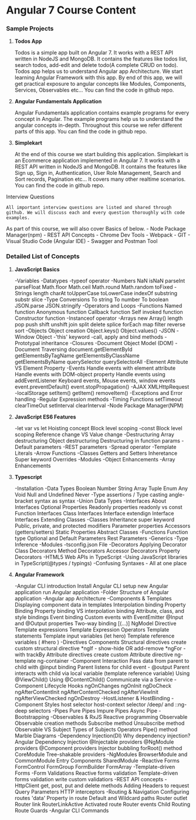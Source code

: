 # Angular 7 Course Content

### Sample Projects

1. **Todos App**

    Todos is a simple app built on Angular 7. It works with a REST API written in NodeJS and MongoDB. It contains the features like todos list, search todos, add-edit and delete todo(A complete CRUD on todo). Todos app helps us to understand Angular app Architecture. We start learning Angular Framework with this app. By end of this app, we will get practical exposure to angular concepts like Modules, Components, Services, Observables etc... You can find the code in github repo.

2. **Angular Fundamentals Application**

    Angular Fundamentals application contains example programs for every concept in Angular. The example programs help us to understand the angular concepts in-depth. Throughout this course we refer different parts of this app. You can find the code in github repo.

3. **Simplekart**

    At the end of this course we start building this application. Simplekart is an Ecommerce application implemented in Angular 7. It works with a REST API written in NodeJS and MongoDB. It contains the features like Sign up, Sign in, Authentication, User Role Management, Search and Sort records, Pagination etc... It covers many other realtime scenarios. You can find the code in github repo.

Interview Questions

    All important interview questions are listed and shared through github. We will discuss each and every question thoroughly with code examples.


As part of this course, we will also cover Basics of below.
    - Node Package Manager(npm)
    - REST API Concepts
    - Chrome Dev Tools
    - Webpack
    - GIT
    - Visual Studio Code (Angular IDE)
    - Swagger and Postman Tool

### Detailed List of Concepts

1. **JavaScript Basics**

    -Variables
    -Datatypes
    -typeof operator
    -Numbers
        NaN
        isNaN
        parseInt
        parseFloat
        Math.floor
        Math.ceil
        Math.round
        Math.random
        toFixed
    -Strings
        length
        charAt
        toUpperCase
        toLowerCase
        indexOf
        substring
        substr
        slice
    -Type Conversions
        To string
        To number
        To boolean
        JSON.parse
        JSON.stringify
    -Operators and Loops
    -Functions
        Named function
        Anonymous function
        Callback function
        Self invoked function
        Constructor function
    -Instanceof operator
    -Arrays
        new Array()
        length
        pop
        push
        shift
        unshift
        join
        split
        delete
        splice
        forEach
        map
        filter
        reverse
        sort
    -Objects
        Object creation
        Object.keys()
        Object.values()
    -JSON
    -Window Object
    -'this' keyword
    -call, apply and bind methods
    -Prototypal inheritance
    -Closures
    -Document Object Model (DOM)
    -Document Traversing
        document.getElementById
        getElementsByTagName
        getElementsByClassName
        getElementsByName
        querySelector
        querySelectorAll
    -Element Attribute VS Element Property
    -Events
        Handle events with element attribute
        Handle events with DOM-object property
        Handle events using addEventListener
        Keyboard events, Mouse events, window events
        event.preventDefault()
        event.stopPropagation()
    -AJAX
        XMLHttpRequest
    -localStorage
        setItem()
        getItem()
        removeItem()
    -Exceptions and Error handling
    -Regular Expression methods
    -Timing Functions
        setTimeout
        clearTimeOut
        setInterval
        clearInterval
    -Node Package Manager(NPM)

2. **JavaScript ES6 Features**

    -let
        var vs let
        Hoisting concept
        Block level scoping
    -const
        Block level scoping
        Reference change VS Value change
    -Destructuring
        Array destructuring
        Object destructuring
        Destructuring in function params
    -Default parameters
    -REST parameters
    -Spread operator
    -Template Literals
    -Arrow Functions
    -Classes
        Getters and Setters
        Inheretance
        Super keyword
        Overrides
    -Modules
    -Object Enhancements
    -Array Enhancements

3. **Typescript**

    -Installation
    -Data Types
        Boolean
        Number
        String
        Array
        Tuple
        Enum
        Any
        Void
        Null and Undefined
        Never
    -Type assertions / Type casting
        angle-bracket syntax
        as syntax
    -Union Data Types
    -Interfaces
        About Interfaces
        Optional Properties
        Readonly properties
        readonly vs const
        Function Interfaces
        Class Interfaces
        Interface extendign Interface
        Interfaces Extending Classes
    -Classes
        Inheritance
        super keyword
        Public, private, and protected modifiers
        Parameter properties
        Accessors (getters/setters)
        Static Properties
        Abstract Classes
    -Functions
        Function type
        Optional and Default Parameters
        Rest Parameters
    -Generics
    -Type Inference
    -Modules
    -tsconfig.json File
    -Decorators
        Applying Decorator
        Class Decorators
        Method Decorators
        Accessor Decorators
        Property Decorators
    -HTML5 Web APIs in TypeScript
    -Using JavaScript libraries in TypeScript(@types / typings)
    -Confusing Syntaxes - All at one place

4. **Angular Framework**

    -Angular CLI introduction
        Install Angular CLI
        setup new Angular application
        run Angular application
    -Folder Structure of Angular application
    -Angular app Architecture
    -Components & Templates
        Displaying component data in templates
        Interpolation binding
        Property Binding
        Property binding VS interpolation binding
        Attribute, class, and style bindings
        Event binding
        Custom events with EventEmitter
        @Input and @Output properties
        Two-way binding [(...)]
        NgModel Directive
        Template expressions
        Template Expression Operators
        Template statements
        Template input variables (let hero)
        Template reference variables ( #hero )
    -Directives
        Components
        Structural directives
            create custom structural directive
            *ngIf - show-hide OR add-remove
            *ngFor - with trackBy
        Attribute directives
            create custom Attribute directive
        ng-template
        ng-container
    -Component Interaction
        Pass data from parent to child with @input binding
        Parent listens for child event - @output
        Parent interacts with child via local variable (template reference variable)
        Using @ViewChild()
        Using @ContentChild()
        Communicate via a Service
    -Component Lifecycle Hooks
        ngOnChanges
        ngOnInit
        ngDoCheck
        ngAfterContentInit
        ngAfterContentChecked
        ngAfterViewInit
        ngAfterViewChecked
        ngOnDestroy
    -HostListener & HostBinding
    -Component Styles
        host selector
        host-context selector
        /deep/ and ::ng-deep selectors
    -Pipes
        Pure Pipes
        Impure Pipes
        Async Pipe
    -Bootstrapping
    -Observables & RxJS
        Reactive programming
        Observable
        Observable creation methods
        Subscribe method
        Unsubscribe method
        Observable VS Subject
        Types of Subjects
        Operators
        Pipe() method
        Marble Diagrams
    -Dependency Injection(DI)
        Why dependency injection?
        Angular Dependency Injection
        @Injectable providers
        @NgModule providers
        @Component providers
        Injector bubbling
        forRoot() method
        CoreModule
        Tree-shakable providers
    -NgModules
        BrowserModule and CommonModule
        Entry Components
        SharedModule
    -Reactive Forms
        FormControl
        FormGroup
        FormBuilder
        FormArray
    -Template-driven Forms
    -Form Validations
        Reactive forms validation
        Template-driven forms validation
        write custom validatiors
    -REST API concepts
    -HttpClient
        get, post, put and delete methods
        Adding Headers to request
        Query Parameters
        HTTP interceptors
    -Routing & Navigation
        Configuring routes
        'data' Property in route
        Default and Wildcard paths
        Router outlet
        Router link
        RouterLinkActive
        Activated route
        Router events
        Child Routing
        Route Guards
    -Angular CLI Commands
